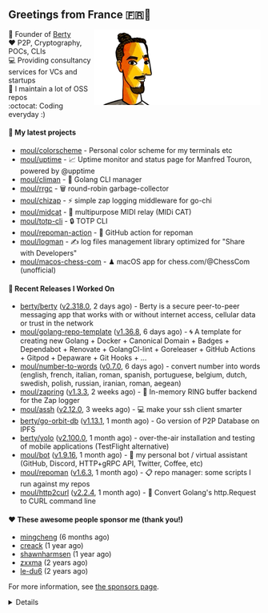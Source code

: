 ## Greetings from France 🇫🇷👋

<img align="right" src="https://raw.githubusercontent.com/moul/moul/main/contribute.gif">

:hammer: Founder of [Berty](https://github.com/berty)<br/>
:heart: P2P, Cryptography, POCs, CLIs<br/>
:computer: Providing consultancy services for VCs and startups<br/> 
:construction: I maintain a lot of OSS repos<br/>
:octocat: Coding everyday :)<br/>

#### 🌱 My latest projects


- [moul/colorscheme](https://github.com/moul/colorscheme) - Personal color scheme for my terminals etc
- [moul/uptime](https://github.com/moul/uptime) - 📈 Uptime monitor and status page for Manfred Touron, powered by @upptime
- [moul/climan](https://github.com/moul/climan) - 🦪 Golang CLI manager
- [moul/rrgc](https://github.com/moul/rrgc) - 🗑 round-robin garbage-collector
- [moul/chizap](https://github.com/moul/chizap) - ⚡️ simple zap logging middleware for go-chi 
- [moul/midcat](https://github.com/moul/midcat) - 🎹 multipurpose MIDI relay (MIDi CAT)
- [moul/totp-cli](https://github.com/moul/totp-cli) - 🔒 TOTP CLI
- [moul/repoman-action](https://github.com/moul/repoman-action) - 🐙 GitHub action for repoman
- [moul/logman](https://github.com/moul/logman) - ✍️ log files management library optimized for &#34;Share with Developers&#34;
- [moul/macos-chess-com](https://github.com/moul/macos-chess-com) - ♟ macOS app for chess.com/@ChessCom (unofficial)

#### 🔭 Recent Releases I Worked On

- [berty/berty](https://github.com/berty/berty) ([v2.318.0](https://github.com/berty/berty/releases/tag/v2.318.0), 2 days ago) - Berty is a secure peer-to-peer messaging app that works with or without internet access, cellular data or trust in the network
- [moul/golang-repo-template](https://github.com/moul/golang-repo-template) ([v1.36.8](https://github.com/moul/golang-repo-template/releases/tag/v1.36.8), 6 days ago) - 🌀 A template for creating new Golang &#43; Docker &#43; Canonical Domain &#43; Badges &#43; Dependabot &#43; Renovate &#43; GolangCI-lint &#43; Goreleaser &#43; GitHub Actions &#43; Gitpod &#43; Depaware &#43; Git Hooks &#43; ...
- [moul/number-to-words](https://github.com/moul/number-to-words) ([v0.7.0](https://github.com/moul/number-to-words/releases/tag/v0.7.0), 6 days ago) - convert number into words (english, french, italian, roman, spanish, portuguese, belgium, dutch, swedish, polish, russian, iranian, roman, aegean)
- [moul/zapring](https://github.com/moul/zapring) ([v1.3.3](https://github.com/moul/zapring/releases/tag/v1.3.3), 2 weeks ago) - 💍 In-memory RING buffer backend for the Zap logger
- [moul/assh](https://github.com/moul/assh) ([v2.12.0](https://github.com/moul/assh/releases/tag/v2.12.0), 3 weeks ago) - :computer: make your ssh client smarter
- [berty/go-orbit-db](https://github.com/berty/go-orbit-db) ([v1.13.1](https://github.com/berty/go-orbit-db/releases/tag/v1.13.1), 1 month ago) - Go version of P2P Database on IPFS
- [berty/yolo](https://github.com/berty/yolo) ([v2.100.0](https://github.com/berty/yolo/releases/tag/v2.100.0), 1 month ago) - over-the-air installation and testing of mobile applications (TestFlight alternative)
- [moul/bot](https://github.com/moul/bot) ([v1.9.16](https://github.com/moul/bot/releases/tag/v1.9.16), 1 month ago) - 🤖 my personal bot / virtual assistant (GitHub, Discord, HTTP&#43;gRPC API, Twitter, Coffee, etc)
- [moul/repoman](https://github.com/moul/repoman) ([v1.6.3](https://github.com/moul/repoman/releases/tag/v1.6.3), 1 month ago) - 📋 repo manager: some scripts I run against my repos
- [moul/http2curl](https://github.com/moul/http2curl) ([v2.2.4](https://github.com/moul/http2curl/releases/tag/v2.2.4), 1 month ago) - :triangular_ruler: Convert Golang&#39;s http.Request to CURL command line


#### ❤️ These awesome people sponsor me (thank you!)


- [mingcheng](https://github.com/mingcheng) (6 months ago)
- [creack](https://github.com/creack) (1 year ago)
- [shawnharmsen](https://github.com/shawnharmsen) (1 year ago)
- [zxxma](https://github.com/zxxma) (2 years ago)
- [le-du6](https://github.com/le-du6) (2 years ago)

For more information, see [the sponsors page](https://github.com/sponsors/moul/).

<details>


  <h4>🚧 Things I did recently</h4>
  <ul>
  
  <li><a href="https://wip.co/@moul/todos/189179">💉  2nd pfizer #life</a> (4 months ago)</li>
  <li><a href="https://wip.co/@moul/todos/189178">📻 daily &#34;Hacker News Café&#34; on ClubHouse #life</a> (4 months ago)</li>
  <li><a href="https://wip.co/@moul/todos/184389">🐙  yesterday on GitHub #oss</a> (6 months ago)</li>
  <li><a href="https://wip.co/@moul/todos/183459">👥  weekly sync with #berty team</a> (6 months ago)</li>
  <li><a href="https://wip.co/@moul/todos/183349">🐙  yesterday on GitHub #oss</a> (6 months ago)</li>
  </ul>

  <h4>📜 Recent blog posts</h4>
  <ul>
  
  <li><a href="https://manfred.life/pp2p8-berty-news/">Paris P2P #8 - Last News from Berty</a> (2 years ago)</li>
  <li><a href="https://manfred.life/feeling-lucky/">Feeling Lucky</a> (2 years ago)</li>
  <li><a href="https://manfred.life/oss-challenges-slides/">Challenges of Open-Source (presentation)</a> (2 years ago)</li>
  <li><a href="https://manfred.life/oss-challenges/">Challenges of Open-Source</a> (2 years ago)</li>
  <li><a href="https://manfred.life/stay-flexible/">Flexibility in Project Development</a> (2 years ago)</li>
  </ul>

  <h4>📓 Gists I wrote</h4>
  <ul>
  <li><a href="https://gist.github.com/2dd66ce9133e6585040122d563afa039">github-other-repos.md</a> (1 year ago)</li>
  <li><a href="https://gist.github.com/3d9a81083861a2bb2a04b80dad79bb68">Yo! 👋👋</a> (1 year ago)</li>
  <li><a href="https://gist.github.com/0d8a8e72d07e7d461bdc9c243893fcc7">Caching-friendly Makefile Rule to use Protoc within Docker</a> (2 years ago)</li>
  <li><a href="https://gist.github.com/aa5e556280763727eab9d6dcd77e2110">poor man&#39;s ipfs pin</a> (2 years ago)</li>
  
  </ul>

  <h4>👯 Check out some of my recent followers</h4>
  <ul>
  
  <li><a href="https://github.com/Hostn4me">Hostn4me</a>
  <li><a href="https://github.com/ekodjtal">ekodjtal</a>
  <li><a href="https://github.com/neginsoleimani">neginsoleimani</a>
  <li><a href="https://github.com/2282roohullah">2282roohullah</a>
  <li><a href="https://github.com/ZloyEHOT">ZloyEHOT</a>
  </ul>

  <h4>💬 Feedback</h4>

  <p>
    If you use one of my projects, I'd love to hear from you!
    Don't be shy and let me know what you liked and what needs being improved.
    Got an issue? Open a ticket, I don't bite and will try my best to help!
  </p>

  <h4>📫 How to reach me</h4>
  <ul>
    <li>Twitter: <a href="https://twitter.com/moul">https://twitter.com/moul</a></li>
    <li>Blog: <a href="https://manfred.life/">https://manfred.life/</a></li>
  </ul>

  <hr />

  <summary>Details</summary>
  <img src="https://img.shields.io/badge/📦%20%20release-experimental-blue"/>
  <img src="https://img.shields.io/badge/coverage-@moul%20is%20unstable-red?logo=codecov"/>
  <img src="https://img.shields.io/badge/👤%20%20mood-👍%20👍%20👍-black"/>
  <img src="https://img.shields.io/badge/🌐%20%20country-France%20🇫🇷-pink"/>
  

  <hr />

  <img src="https://github-readme-stats.vercel.app/api?username=moul&count_private=true&show_icons=true"/>

  <img src="https://img.shields.io/date/1636315651.svg?label=build&colorB=purple" />

 <details><summary>Click!</summary> <details><summary>Click!</summary> <details><summary>Click!</summary> <details><summary>Click!</summary> <details><summary>Click!</summary> <details><summary>Click!</summary> <details><summary>Click!</summary> <details><summary>Click!</summary> <details><summary>Click!</summary> <details><summary>Click!</summary> <details><summary>Click!</summary> <details><summary>Click!</summary> <details><summary>Click!</summary> <details><summary>Click!</summary> <details><summary>Click!</summary> <details><summary>Click!</summary> <details><summary>Click!</summary> <details><summary>Click!</summary> <details><summary>Click!</summary> <details><summary>Click!</summary> <details><summary>Click!</summary> <details><summary>Click!</summary> Thank you 😎 </details> </details> </details> </details> </details> </details> </details> </details> </details> </details> </details> </details> </details> </details> </details> </details> </details> </details> </details> </details> </details> </details>
</details>

<img src="https://visitor-badge.glitch.me/badge?page_id=moul.moul" width="1" height="1"/>